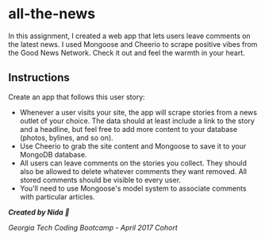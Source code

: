 # all-the-news

In this assignment, I created a web app that lets users leave comments on the latest news. I used Mongoose and Cheerio to scrape positive vibes from the Good News Network. Check it out and feel the warmth in your heart. 

## Instructions 

Create an app that follows this user story:

- Whenever a user visits your site, the app will scrape stories from a news outlet of your choice. The data should at least include a link to the story and a headline, but feel free to add more content to your database (photos, bylines, and so on).
- Use Cheerio to grab the site content and Mongoose to save it to your MongoDB database. 
- All users can leave comments on the stories you collect. They should also be allowed to delete whatever comments they want removed. All stored comments should be visible to every user.
- You'll need to use Mongoose's model system to associate comments with particular articles. 



**_Created by Nida :100:_**

*Georgia Tech Coding Bootcamp - April 2017 Cohort*
